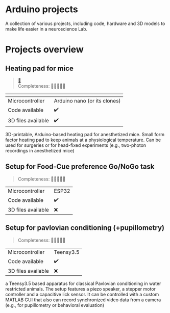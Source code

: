 # Arduino projects
A collection of various projects, including code, hardware and 3D models to make life easier in a neuroscience Lab.

# Projects overview

## Heating pad for mice 
> [:link:](https://github.com/LeonardoLupori/arduinoProjects/tree/main/mouseHeatingPad)  
> Completeness: :yellow_heart::yellow_heart::yellow_heart::yellow_heart::white_heart:

|<!-- -->|<!-- -->|
|---|---|
|Microcontroller|Arduino nano (or its clones)|
|Code available|:heavy_check_mark:|
|3D files available|:heavy_check_mark:|

3D-printable, Arduino-based heating pad for anesthetized mice. Small form factor heating pad to keep animals at a physiological temperature. Can be used for surgeries or for head-fixed experiments (e.g., two-photon recordings in anesthetized mice)

## Setup for Food-Cue preference Go/NoGo task
> Completeness: :yellow_heart::yellow_heart::white_heart::white_heart::white_heart:

|||
|---|---|
|Microcontroller|ESP32|
|Code available|:heavy_check_mark:|
|3D files available|:x:|

## Setup for pavlovian conditioning (+pupillometry)
> Completeness: :yellow_heart::yellow_heart::white_heart::white_heart::white_heart:

|||
|---|---|
|Microcontroller|Teensy3.5|
|Code available|:heavy_check_mark:|
|3D files available|:x:|

a Teensy3.5 based apparatus for classical Pavlovian conditioning in water restricted animals. The setup features a piezo speaker, a  stepper motor controller and a capacitive lick sensor.
It can be controlled with a custom MATLAB GUI that also can record synchronized video data from a camera (e.g., for pupillometry or behavioral evaluation)
